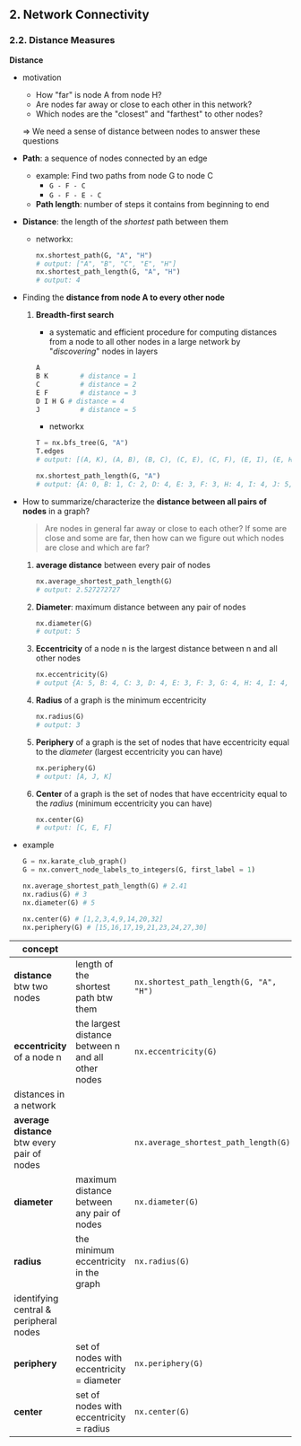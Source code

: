 ## 2. Network Connectivity

### 2.2. Distance Measures

**Distance**

* motivation

  * How "far" is node A from node H?
  * Are nodes far away or close to each other in this network?
  * Which nodes are the "closest" and "farthest" to other nodes?

  => We need a sense of distance between nodes to answer these questions

* **Path**: a sequence of nodes connected by an edge

  * example: Find two paths from node G to node C
    * `G - F - C`
    * `G - F - E - C`
  * **Path length**: number of steps it contains from beginning to end

* **Distance**: the length of the *shortest* path between them

  * networkx:

    ```python
    nx.shortest_path(G, "A", "H")
    # output: ["A", "B", "C", "E", "H"]
    nx.shortest_path_length(G, "A", "H")
    # output: 4
    ```

* Finding the **distance from node A to every other node**

  1. **Breadth-first search**

     - a systematic and efficient procedure for computing distances from a node to all other nodes in a large network by "*discovering*" nodes in layers

     ```python
     A
     B K 		# distance = 1
     C 			# distance = 2
     E F 		# distance = 3
     D I H G # distance = 4
     J 			# distance = 5
     ```

     - networkx

     ```python
     T = nx.bfs_tree(G, "A")
     T.edges 
     # output: [(A, K), (A, B), (B, C), (C, E), (C, F), (E, I), (E, H), (E, D), (F, G), (I, J)]
     
     nx.shortest_path_length(G, "A")
     # output: {A: 0, B: 1, C: 2, D: 4, E: 3, F: 3, H: 4, I: 4, J: 5, K: 1} 
     ```

* How to summarize/characterize the **distance between all pairs of nodes** in a graph? 

  > Are nodes in general far away or close to each other? If some are close and some are far, then how can we figure out which nodes are close and which are far?

  1. **average distance** between every pair of nodes

     ```python
     nx.average_shortest_path_length(G)
     # output: 2.527272727
     ```

  2. **Diameter**: maximum distance between any pair of nodes

     ```python
     nx.diameter(G)
     # output: 5
     ```

  3. **Eccentricity** of a node n is the largest distance between n and all other nodes

     ```python
     nx.eccentricity(G)
     # output {A: 5, B: 4, C: 3, D: 4, E: 3, F: 3, G: 4, H: 4, I: 4, J: 5, K: 5}
     ```

  4. **Radius** of a graph is the minimum eccentricity

     ```python
     nx.radius(G)
     # output: 3
     ```

  5. **Periphery** of a graph is the set of nodes that have eccentricity equal to the *diameter* (largest eccentricity you can have)

     ```python
     nx.periphery(G)
     # output: [A, J, K]
     ```

  6. **Center** of a graph is the set of nodes that have eccentricity equal to the *radius* (minimum eccentricity you can have)

     ```python
     nx.center(G)
     # output: [C, E, F]
     ```

* example

  ```python
  G = nx.karate_club_graph()
  G = nx.convert_node_labels_to_integers(G, first_label = 1)
  
  nx.average_shortest_path_length(G) # 2.41
  nx.radius(G) # 3
  nx.diameter(G) # 5
  
  nx.center(G) # [1,2,3,4,9,14,20,32]
  nx.periphery(G) # [15,16,17,19,21,23,24,27,30]
  ```

  

| concept                                      |                                                    |                                        |
| -------------------------------------------- | -------------------------------------------------- | -------------------------------------- |
| **distance** btw two nodes                   | length of the shortest path btw them               | `nx.shortest_path_length(G, "A", "H")` |
| **eccentricity** of a node n                 | the largest distance between n and all other nodes | `nx.eccentricity(G)`                   |
| distances in a network                       |                                                    |                                        |
| **average distance** btw every pair of nodes |                                                    | `nx.average_shortest_path_length(G)`   |
| **diameter**                                 | maximum distance between any pair of nodes         | `nx.diameter(G)`                       |
| **radius**                                   | the minimum eccentricity in the graph              | `nx.radius(G)`                         |
| identifying central & peripheral nodes       |                                                    |                                        |
| **periphery**                                | set of nodes with eccentricity = diameter          | `nx.periphery(G)`                      |
| **center**                                   | set of nodes with eccentricity = radius            | `nx.center(G)`                         |

